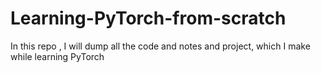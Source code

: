 # Learning-PyTorch-from-scratch
In this repo , I will dump all the code and notes and project, which I make while learning PyTorch

